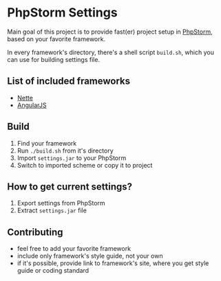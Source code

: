 PhpStorm Settings
=================

Main goal of this project is to provide fast(er) project setup in [PhpStorm](https://www.jetbrains.com/phpstorm/),
based on your favorite framework.

In every framework's directory, there's a shell script `build.sh`, which you can use for building settings file.

List of included frameworks
---------------------------

- [Nette](http://www.nette.org)
- [AngularJS](http://www.angularjs.org)

Build
-----

1. Find your framework
2. Run `./build.sh` from it's directory
3. Import `settings.jar` to your PhpStorm
4. Switch to imported scheme or copy it to project

How to get current settings?
----------------------------

1. Export settings from PhpStorm
2. Extract `settings.jar` file

Contributing
------------

- feel free to add your favorite framework
- include only framework's style guide, not your own
- if it's possible, provide link to framework's site, where you get style guide or coding standard